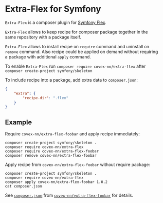 Extra-Flex for Symfony
======================

`Extra-Flex` is a composer plugin for [Symfony Flex][1].

`Extra-Flex` allows to keep recipe for composer package together in the same repository
with a package itself.
 
`Extra-Flex` allows to install recipe on `require` command and uninstall on `remove` command.
Also recipe could be applied on demand without requiring a package with additional `apply` command.

To enable `Extra-Flex` run `composer require covex-nn/extra-flex` after `composer create-project symfony/skeleton`

To include recipe into a package, add extra data to `composer.json`:

```json
{
    "extra": {
        "recipe-dir": ".flex"     
    }
}
```

Example
-------

Require `covex-nn/extra-flex-foobar` and apply recipe immediately:

```
composer create-project symfony/skeleton .
composer require covex-nn/extra-flex
composer require covex-nn/extra-flex-foobar
composer remove covex-nn/extra-flex-foobar
```

Apply recipe from `covex-nn/extra-flex-foobar` without require package:

```
composer create-project symfony/skeleton .
composer require covex-nn/extra-flex
composer apply covex-nn/extra-flex-foobar 1.0.2
cat composer.json
```

See [`composer.json`][2] from [`covex-nn/extra-flex-foobar`][2] for details.

[1]: https://github.com/symfony/flex
[2]: https://github.com/covex-nn/extra-flex-foobar/blob/master/composer.json
